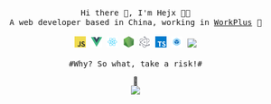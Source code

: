 <p align="center">
  <br>
    <samp>Hi there 👋, I'm Hejx 👨‍💻<br> A web developer based in China, working in <a href="https://workplus.io/" target="_blank" title="WorkPlus">WorkPlus</a> 🐳 <br>
    <br>
    <code><img height="20" src="https://raw.githubusercontent.com/github/explore/80688e429a7d4ef2fca1e82350fe8e3517d3494d/topics/javascript/javascript.png"></code>
    <code><img height="20" src="https://raw.githubusercontent.com/github/explore/80688e429a7d4ef2fca1e82350fe8e3517d3494d/topics/vue/vue.png"></code>
    <code><img height="20" src="https://raw.githubusercontent.com/github/explore/80688e429a7d4ef2fca1e82350fe8e3517d3494d/topics/react/react.png"></code>
    <code><img height="20" src="https://raw.githubusercontent.com/github/explore/80688e429a7d4ef2fca1e82350fe8e3517d3494d/topics/nodejs/nodejs.png"></code>
    <code><img height="20" src="https://raw.githubusercontent.com/github/explore/80688e429a7d4ef2fca1e82350fe8e3517d3494d/topics/electron/electron.png"></code>
    <code><img height="20" src="https://raw.githubusercontent.com/github/explore/80688e429a7d4ef2fca1e82350fe8e3517d3494d/topics/typescript/typescript.png"></code>
    <code><img height="20" src="https://raw.githubusercontent.com/github/explore/80688e429a7d4ef2fca1e82350fe8e3517d3494d/topics/webpack/webpack.png"></code>
    <code><img height="20" src="https://avatars.githubusercontent.com/u/43260747?v=4"></code>
     <br>
      <br>
      #Why? So what, take a risk!#
      <br>
      <p align="center"> 
        👀<br/>
        <img width="180px" src="https://profile-counter.glitch.me/hejianxian/count.svg" />
      </p>
  </samp>
  
  <br>
  <br>
  <br>
  <br>
</p>
